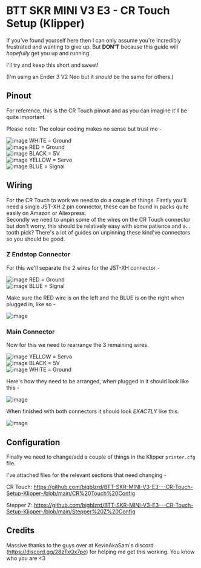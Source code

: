 # BTT SKR MINI V3 E3 - CR Touch Setup (Klipper)

If you've found yourself here then I can only assume you're incredibly frustrated and wanting to give up. But **DON'T** because this guide will *hopefully* get you up and running. 

I'll try and keep this short and sweet!

(I'm using an Ender 3 V2 Neo but it *should* be the same for others.)

## Pinout

For reference, this is the CR Touch pinout and as you can imagine it'll be quite important. 

Please note: The colour coding makes no sense but trust me - 

![image](https://github.com/bigblzrd/BTT-SKR-MINI-V3-E3---CR-Touch-Setup-Klipper-/assets/134751053/f4c2c843-7979-4acc-a02b-c74af969470c) WHITE = Ground  
![image](https://github.com/bigblzrd/BTT-SKR-MINI-V3-E3---CR-Touch-Setup-Klipper-/assets/134751053/58308e43-35c3-4770-810c-da64e46bb791) RED = Ground  
![image](https://github.com/bigblzrd/BTT-SKR-MINI-V3-E3---CR-Touch-Setup-Klipper-/assets/134751053/4ea4303e-fda3-46a3-aafb-e5b9d160b6a9) BLACK = 5V  
![image](https://github.com/bigblzrd/BTT-SKR-MINI-V3-E3---CR-Touch-Setup-Klipper-/assets/134751053/f3c3e8c4-372b-4b67-a891-1c52cd19b874) YELLOW = Servo  
![image](https://github.com/bigblzrd/BTT-SKR-MINI-V3-E3---CR-Touch-Setup-Klipper-/assets/134751053/c0b31637-9718-47fb-a959-56ccca1bc30f) BLUE = Signal  

## Wiring

For the CR Touch to work we need to do a couple of things. Firstly you'll need a single JST-XH 2 pin connector, these can be found in packs quite easily on Amazon or Aliexpress.  
Secondly we need to unpin some of the wires on the CR Touch connector but don't worry, this should be relatively easy with some patience and a... tooth pick? There's a lot of guides on unpinning these kind've connectors so you should be good.

### Z Endstop Connector

For this we'll separate the 2 wires for the JST-XH connector -  

![image](https://github.com/bigblzrd/BTT-SKR-MINI-V3-E3---CR-Touch-Setup-Klipper-/assets/134751053/58308e43-35c3-4770-810c-da64e46bb791) RED = Ground  
![image](https://github.com/bigblzrd/BTT-SKR-MINI-V3-E3---CR-Touch-Setup-Klipper-/assets/134751053/c0b31637-9718-47fb-a959-56ccca1bc30f) BLUE = Signal  

Make sure the RED wire is on the left and the BLUE is on the right when plugged in, like so -  

![image](https://github.com/bigblzrd/BTT-SKR-MINI-V3-E3---CR-Touch-Setup-Klipper-/assets/134751053/6133e1f3-6746-40fc-8393-00f1cf997c66)


### Main Connector

Now for this we need to rearrange the 3 remaining wires.

![image](https://github.com/bigblzrd/BTT-SKR-MINI-V3-E3---CR-Touch-Setup-Klipper-/assets/134751053/f3c3e8c4-372b-4b67-a891-1c52cd19b874) YELLOW = Servo  
![image](https://github.com/bigblzrd/BTT-SKR-MINI-V3-E3---CR-Touch-Setup-Klipper-/assets/134751053/4ea4303e-fda3-46a3-aafb-e5b9d160b6a9) BLACK = 5V  
![image](https://github.com/bigblzrd/BTT-SKR-MINI-V3-E3---CR-Touch-Setup-Klipper-/assets/134751053/f4c2c843-7979-4acc-a02b-c74af969470c) WHITE = Ground  

Here's how they need to be arranged, when plugged in it should look like this -  

![image](https://github.com/bigblzrd/BTT-SKR-MINI-V3-E3---CR-Touch-Setup-Klipper-/assets/134751053/32d6e3dc-be6e-4973-8480-49eb9267ca42)


When finished with both connectors it should look *EXACTLY* like this.

![image](https://github.com/bigblzrd/BTT-SKR-MINI-V3-E3---CR-Touch-Setup-Klipper-/assets/134751053/8b8465d2-3b7f-42b4-85e0-e8de64ae6382)



## Configuration

Finally we need to change/add a couple of things in the Klipper `printer.cfg` file.  

  
I've attached files for the relevant sections that need changing - 

CR Touch:
https://github.com/bigblzrd/BTT-SKR-MINI-V3-E3---CR-Touch-Setup-Klipper-/blob/main/CR%20Touch%20Config  

Stepper Z:
https://github.com/bigblzrd/BTT-SKR-MINI-V3-E3---CR-Touch-Setup-Klipper-/blob/main/Stepper%20Z%20Config  

## Credits

Massive thanks to the guys over at KevinAkaSam's discord (https://discord.gg/28zTxQx7pe) for helping me get this working. You know who you are <3

